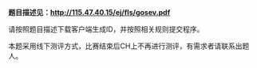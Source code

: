 **题目描述见：http://115.47.40.15/ej/fls/gosev.pdf**

请按照题目描述下载客户端生成ID，并按照相关规则提交程序。

本题采用线下测评方式，比赛结束后CH上不再进行测评，有需求者请联系出题人。
